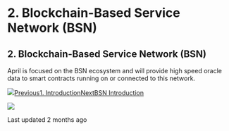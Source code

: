# 2. Blockchain-Based Service Network \(BSN\)

## 2. Blockchain-Based Service Network \(BSN\)

April is focused on the BSN ecosystem and will provide high speed oracle data to smart contracts running on or connected to this network.

![](https://gblobscdn.gitbook.com/assets%2F-MXgjXcdBnf9wfGibY6y%2F-MYGulhz7VmC-HU5ltF5%2F-MYGv5je8eXYnWT5N7Uo%2FEy2v_LzVcAQJWTf.jpeg?alt=media&token=5d7a30cd-3e42-4276-ab59-15ebee90c8cb)[Previous1. Introduction](1.-introduction.md)[NextBSN Introduction](bsn-introduction.md)

![](https://lh6.googleusercontent.com/-a8cJDF6tpEA/AAAAAAAAAAI/AAAAAAAAAAA/AMZuucnaStLJdO2TuNwJGqb9btFVlr0aOA/s96-c/photo.jpg)

Last updated 2 months ago

